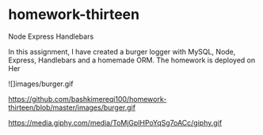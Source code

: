 # homework-thirteen
Node Express Handlebars

In this assignment, I have created a burger logger with MySQL, Node, Express, Handlebars and a homemade ORM. 
The homework is deployed on Her

![]images/burger.gif

https://github.com/bashkimereqi100/homework-thirteen/blob/master/images/burger.gif

https://media.giphy.com/media/ToMjGplHPoYqSg7oACc/giphy.gif

